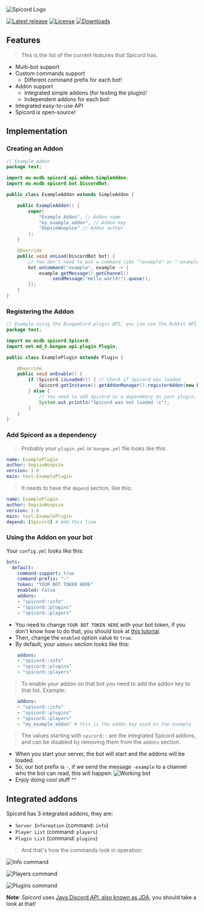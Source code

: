 ![Spicord Logo](https://i.imgur.com/FniEBrc.png)

[![Latest release](https://img.shields.io/github/release/OopsieWoopsie/Spicord.svg)](https://github.com/OopsieWoopsie/Spicord/releases/latest)
[![License](https://img.shields.io/github/license/OopsieWoopsie/Spicord.svg)](https://github.com/OopsieWoopsie/Spicord/blob/master/LICENSE)
[![Downloads](https://img.shields.io/github/downloads/OopsieWoopsie/Spicord/total.svg)](https://github.com/OopsieWoopsie/Spicord/releases)

## Features
> This is the list of the current features that Spicord has.
* Multi-bot support
* Custom commands support
  * Different command prefix for each bot!
* Addon support
  * Integrated simple addons (for testing the plugin)!
  * Independent addons for each bot!
* Integrated easy-to-use API
* Spicord is open-source!

## Implementation
### Creating an Addon
```java
// Example Addon
package test;

import eu.mcdb.spicord.api.addon.SimpleAddon;
import eu.mcdb.spicord.bot.DiscordBot;

public class ExampleAddon extends SimpleAddon {

    public ExampleAddon() {
        super(
            "Example Addon", // Addon name
            "my_example_addon", // Addon key
            "OopsieWoopsie" // Addon author
        );
    }

    @Override
    public void onLoad(DiscordBot bot) {
        // You don't need to put a command like "!example" or "-example", because the command prefix is configured apart.
        bot.onCommand("example", example -> {
            example.getMessage().getChannel()
                .sendMessage("Hello world!").queue();
        });
    }
}
```
### Registering the Addon
```java
// Example using the BungeeCord plugin API, you can use the Bukkit API if you want ^^
package test;

import eu.mcdb.spicord.Spicord;
import net.md_5.bungee.api.plugin.Plugin;

public class ExamplePlugin extends Plugin {

    @Override
    public void onEnable() {
        if (Spicord.isLoaded()) { // Check if Spicord was loaded
            Spicord.getInstance().getAddonManager().registerAddon(new ExampleAddon()); // Register the addon
        } else {
            // You need to add Spicord as a dependency on your plugin, so this will never happen :D
            System.out.println("Spicord was not loaded :c");
        }
    }
}
```
### Add Spicord as a dependency
> Probably your `plugin.yml` or `bungee.yml` file looks like this:
```yaml
name: ExamplePlugin
author: OopsieWoopsie
version: 1.0
main: test.ExamplePlugin
```
> It needs to have the `depend` section, like this:
```yaml
name: ExamplePlugin
author: OopsieWoopsie
version: 1.0
main: test.ExamplePlugin
depend: [Spicord] # Add this line
```
### Using the Addon on your bot
Your `config.yml` looks like this:
```yaml
bots:
  default:
    command-support: true
    command-prefix: "-"
    token: "YOUR BOT TOKEN HERE"
    enabled: false
    addons:
    - "spicord::info"
    - "spicord::plugins"
    - "spicord::players"
```
* You need to change `YOUR BOT TOKEN HERE` with your bot token, if you don't know how to do that, you should look at [this tutorial](https://github.com/reactiflux/discord-irc/wiki/Creating-a-discord-bot-&-getting-a-token).
* Then, change the `enabled` option value to `true`.
* By default, your `addons` section looks like this:
```yaml
    addons:
    - "spicord::info"
    - "spicord::plugins"
    - "spicord::players"
```
> To enable your addon on that bot you need to add the addon key to that list. Example:
```yaml
    addons:
    - "spicord::info"
    - "spicord::plugins"
    - "spicord::players"
    - "my_example_addon" # this is the addon key used on the example
```
> The values starting with `spicord::` are the integrated Spicord addons, and can be disabled by removing them from the `addons` section.
* When you start your server, the bot will start and the addons will be loaded.
* So, our bot prefix is `-`, if we send the message `-example` to a channel who the bot can read, this will happen:
![Working bot](https://i.imgur.com/a8H8O5E.png)
* Enjoy doing cool stuff ^^

## Integrated addons
Spicord has 3 integrated addons, they are:
* `Server Information` (command: `info`)
* `Player List` (command: `players`)
* `Plugin List` (command: `plugins`)

> And that's how the commands look in operation:

![Info command](https://i.imgur.com/IwbntNw.png)

![Players command](https://i.imgur.com/iRCvBo9.png)

![Plugins command](https://i.imgur.com/IAIAk2z.png)


**Note**: Spicord uses [Java Discord API, also known as JDA](https://github.com/DV8FromTheWorld/JDA), you should take a look at that!

